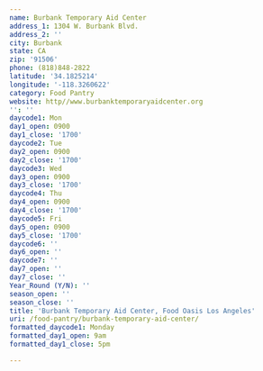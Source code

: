 ```yaml
---
name: Burbank Temporary Aid Center
address_1: 1304 W. Burbank Blvd.
address_2: ''
city: Burbank
state: CA
zip: '91506'
phone: (818)848-2822
latitude: '34.1825214'
longitude: '-118.3260622'
category: Food Pantry
website: http//www.burbanktemporaryaidcenter.org
'': ''
daycode1: Mon
day1_open: 0900
day1_close: '1700'
daycode2: Tue
day2_open: 0900
day2_close: '1700'
daycode3: Wed
day3_open: 0900
day3_close: '1700'
daycode4: Thu
day4_open: 0900
day4_close: '1700'
daycode5: Fri
day5_open: 0900
day5_close: '1700'
daycode6: ''
day6_open: ''
daycode7: ''
day7_open: ''
day7_close: ''
Year_Round (Y/N): ''
season_open: ''
season_close: ''
title: 'Burbank Temporary Aid Center, Food Oasis Los Angeles'
uri: /food-pantry/burbank-temporary-aid-center/
formatted_daycode1: Monday
formatted_day1_open: 9am
formatted_day1_close: 5pm

---
```

